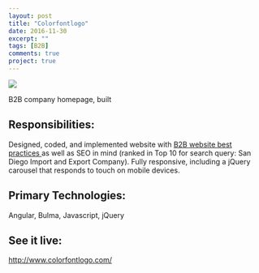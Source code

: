 ```yaml
---
layout: post
title: "Colorfontlogo"
date: 2016-11-30
excerpt: ""
tags: [B2B]
comments: true
project: true
---
```

<img src="http://i.imgur.com/O5gOVmf.jpg">

B2B company homepage, built 

<h2>Responsibilities:</h2>
Designed, coded, and implemented website with <a href="/b2b-website-anatomy/" target="_blank"> B2B website best practices </a> as well as SEO in mind (ranked in Top 10 for search query: San Diego Import and Export Company). Fully responsive, including a jQuery carousel that responds to touch on mobile devices.

<h2>Primary Technologies:</h2>
Angular, Bulma, Javascript, jQuery

<h2>See it live:</h2>
<a href="http://www.colorfontlogo.com/" target="_blank">http://www.colorfontlogo.com/</a>